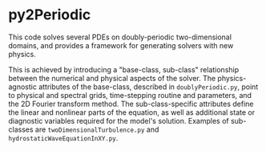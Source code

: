 # py2Periodic

This code solves several PDEs on doubly-periodic two-dimensional domains, 
and provides a framework for generating solvers with new physics.

This is achieved by introducing a "base-class, sub-class" relationship between
the numerical and physical aspects of the solver. The physics-agnostic attributes 
of the base-class, described in `doublyPeriodic.py`, point to physical and 
spectral grids, time-stepping routine and parameters, and the 2D Fourier 
transform method. The sub-class-specific attributes define the linear and 
nonlinear parts of the equation, as well as additional state or diagnostic 
variables required for the model's solution. Examples of sub-classes 
are `twoDimensionalTurbulence.py` and `hydrostaticWaveEquationInXY.py`.
